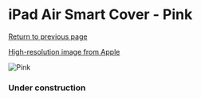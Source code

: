# iPad Air Smart Cover - Pink

[Return to previous page](/ipad_air)

[High-resolution image from Apple](https://store.storeimages.cdn-apple.com/8756/as-images.apple.com/is/MF055?wid=4500&hei=4500&fmt=png)

<div style="width: 384px"><img src="/everysource/MF055.png" alt="Pink"></div>

### Under construction
